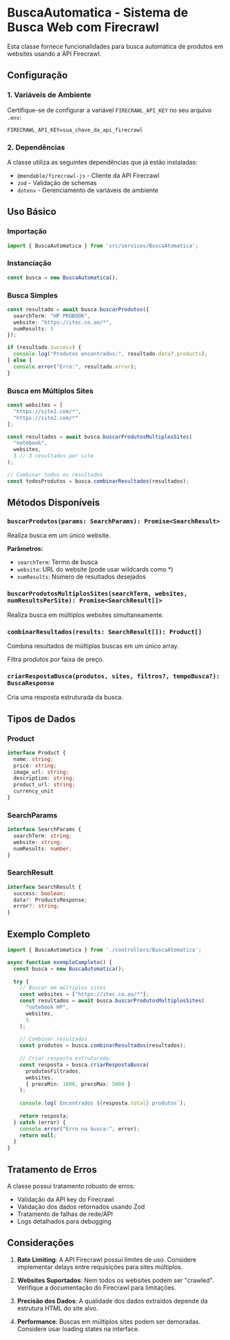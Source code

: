 # BuscaAutomatica - Sistema de Busca Web com Firecrawl

Esta classe fornece funcionalidades para busca automática de produtos em websites usando a API Firecrawl.

## Configuração

### 1. Variáveis de Ambiente

Certifique-se de configurar a variável `FIRECRAWL_API_KEY` no seu arquivo `.env`:

```env
FIRECRAWL_API_KEY=sua_chave_da_api_firecrawl
```

### 2. Dependências

A classe utiliza as seguintes dependências que já estão instaladas:
- `@mendable/firecrawl-js` - Cliente da API Firecrawl
- `zod` - Validação de schemas
- `dotenv` - Gerenciamento de variáveis de ambiente

## Uso Básico

### Importação

```typescript
import { BuscaAutomatica } from 'src/services/BuscaAtomatica';
```

### Instanciação

```typescript
const busca = new BuscaAutomatica();
```

### Busca Simples

```typescript
const resultado = await busca.buscarProdutos({
  searchTerm: "HP PROBOOK",
  website: "https://itec.co.ao/*",
  numResults: 5
});

if (resultado.success) {
  console.log("Produtos encontrados:", resultado.data?.products);
} else {
  console.error("Erro:", resultado.error);
}
```

### Busca em Múltiplos Sites

```typescript
const websites = [
  "https://site1.com/*",
  "https://site2.com/*"
];

const resultados = await busca.buscarProdutosMultiplosSites(
  "notebook",
  websites,
  3 // 3 resultados por site
);

// Combinar todos os resultados
const todosProdutos = busca.combinarResultados(resultados);
```


## Métodos Disponíveis

### `buscarProdutos(params: SearchParams): Promise<SearchResult>`

Realiza busca em um único website.

**Parâmetros:**
- `searchTerm`: Termo de busca
- `website`: URL do website (pode usar wildcards como *)
- `numResults`: Número de resultados desejados

### `buscarProdutosMultiplosSites(searchTerm, websites, numResultsPerSite): Promise<SearchResult[]>`

Realiza busca em múltiplos websites simultaneamente.

### `combinarResultados(results: SearchResult[]): Product[]`

Combina resultados de múltiplas buscas em um único array.


Filtra produtos por faixa de preço.

### `criarRespostaBusca(produtos, sites, filtros?, tempoBusca?): BuscaResponse`

Cria uma resposta estruturada da busca.

## Tipos de Dados

### Product
```typescript
interface Product {
  name: string;
  price: string;
  image_url: string;
  description: string;
  product_url: string;
  currency_unit
}
```

### SearchParams
```typescript
interface SearchParams {
  searchTerm: string;
  website: string;
  numResults: number;
}
```

### SearchResult
```typescript
interface SearchResult {
  success: boolean;
  data?: ProductsResponse;
  error?: string;
}
```

## Exemplo Completo

```typescript
import { BuscaAutomatica } from './controllers/BuscaAtomatica';

async function exemploCompleto() {
  const busca = new BuscaAutomatica();
  
  try {
    // Buscar em múltiplos sites
    const websites = ["https://itec.co.ao/*"];
    const resultados = await busca.buscarProdutosMultiplosSites(
      "notebook HP",
      websites,
      5
    );
    
    // Combinar resultados
    const produtos = busca.combinarResultados(resultados);
    
    // Criar resposta estruturada
    const resposta = busca.criarRespostaBusca(
      produtosFiltrados,
      websites,
      { precoMin: 1000, precoMax: 5000 }
    );
    
    console.log(`Encontrados ${resposta.total} produtos`);
    
    return resposta;
  } catch (error) {
    console.error("Erro na busca:", error);
    return null;
  }
}
```

## Tratamento de Erros

A classe possui tratamento robusto de erros:
- Validação da API key do Firecrawl
- Validação dos dados retornados usando Zod
- Tratamento de falhas de rede/API
- Logs detalhados para debugging

## Considerações

1. **Rate Limiting**: A API Firecrawl possui limites de uso. Considere implementar delays entre requisições para sites múltiplos.

2. **Websites Suportados**: Nem todos os websites podem ser "crawled". Verifique a documentação do Firecrawl para limitações.

3. **Precisão dos Dados**: A qualidade dos dados extraídos depende da estrutura HTML do site alvo.

4. **Performance**: Buscas em múltiplos sites podem ser demoradas. Considere usar loading states na interface.
